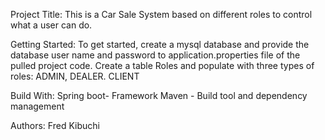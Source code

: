 Project Title: 
This is a Car Sale System based on different roles to control what a user can do. 

Getting Started:
To get started, create a mysql database and provide the database user name and password to application.properties file of the pulled project code.
Create a table Roles and populate with three types of roles: ADMIN, DEALER. CLIENT

Build With:
Spring boot- Framework
Maven - Build tool and dependency management

Authors:
Fred Kibuchi
